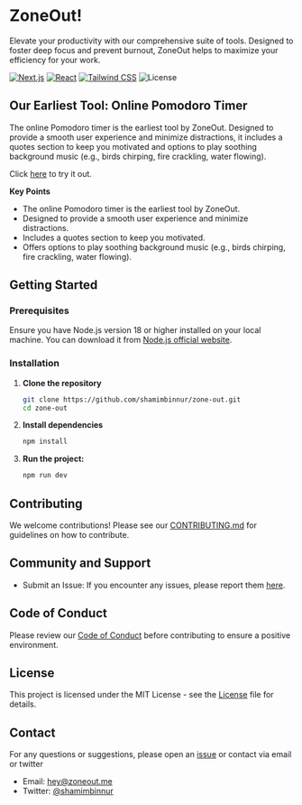 # ZoneOut!

Elevate your productivity with our comprehensive suite of tools. Designed to foster deep focus and prevent burnout, ZoneOut helps to maximize your efficiency for your work.

[![Next.js](https://img.shields.io/badge/Next.js-14.1.0-black?logo=next.js)](https://nextjs.org/)
[![React](https://img.shields.io/badge/React-18-blue?logo=react)](https://reactjs.org/)
[![Tailwind CSS](https://img.shields.io/badge/Tailwind%20CSS-3.3.0-blue?logo=tailwind-css)](https://tailwindcss.com/)
![License](https://img.shields.io/badge/license-MIT-blue)

## Our Earliest Tool: Online Pomodoro Timer
The online Pomodoro timer is the earliest tool by ZoneOut. Designed to provide a smooth user experience and minimize distractions, it includes a quotes section to keep you motivated and options to play soothing background music (e.g., birds chirping, fire crackling, water flowing).

Click [here](https://zoneout.me/pomo) to try it out.

**Key Points**
- The online Pomodoro timer is the earliest tool by ZoneOut.
- Designed to provide a smooth user experience and minimize distractions.
- Includes a quotes section to keep you motivated.
- Offers options to play soothing background music (e.g., birds chirping, fire crackling, water flowing).

## Getting Started

### Prerequisites

Ensure you have Node.js version 18 or higher installed on your local machine. You can download it from [Node.js official website](https://nodejs.org/).

### Installation

1. **Clone the repository**
    ```bash
    git clone https://github.com/shamimbinnur/zone-out.git
    cd zone-out
    ```

2. **Install dependencies**
    ```bash
    npm install
    ```
3. **Run the project:**
    ```bash
    npm run dev
    ```

## Contributing

We welcome contributions! Please see our [CONTRIBUTING.md](https://github.com/shamimbinnur/zone-out/blob/main/CONTRIBUTING.md) for guidelines on how to contribute.

## Community and Support
- Submit an Issue: If you encounter any issues, please report them [here](https://github.com/shamimbinnur/zone-out/issues).

## Code of Conduct

Please review our [Code of Conduct](https://github.com/shamimbinnur/zone-out/CODE_OF_CONDUCT.md) before contributing to ensure a positive environment.

## License
This project is licensed under the MIT License - see the [License](https://github.com/shamimbinnur/zone-out/blob/main/LICENSE) file for details.

## Contact
For any questions or suggestions, please open an [issue](https://github.com/shamimbinnur/zone-out/issues) or contact via email or twitter
- Email: [hey@zoneout.me](mailto:hey@zoneout.me) <i class="far fa-envelope"></i>
- Twitter: [@shamimbinnur](https://twitter.com/shamimbinnur) <i class="fab fa-twitter"></i>
